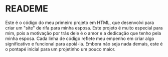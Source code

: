 # READEME

Este é o código do meu primeiro projeto em HTML, que desenvolvi para criar um "site" de rifa para minha esposa. Este projeto é muito especial para mim, pois a motivação por trás dele é o amor e a dedicação que tenho pela minha esposa. Cada linha de código reflete meu empenho em criar algo significativo e funcional para apoiá-la. Embora não seja nada demais, este é o pontapé inicial para um projetinho um pouco maior.